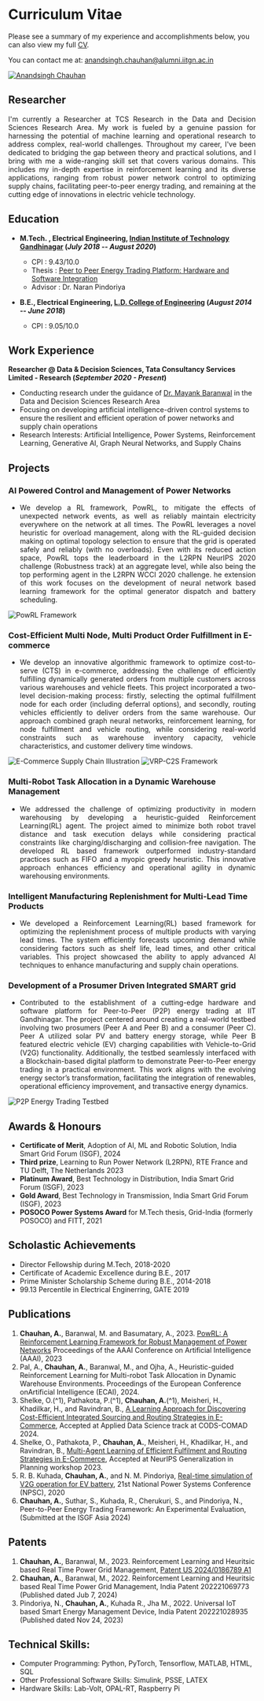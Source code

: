 # Curriculum Vitae
Please see a summary of my experience and accomplishments below, you can also view my full [CV](/files/Anand_Resume.pdf).

You can contact me at: [anandsingh.chauhan@alumni.iitgn.ac.in](mailto:anandsingh.chauhan@alumni.iitgn.ac.in) 

[![Anandsingh Chauhan](https://img.shields.io/badge/LinkedIn-0077B5?style=for-the-badge&logo=linkedin&logoColor=white)](https://www.linkedin.com/in/anandsingh3996/)


## Researcher
<p align="justify"> I'm currently a Researcher at TCS Research in the Data and Decision Sciences Research Area. My work is fueled by a genuine passion for harnessing the potential of machine learning and operational research to address complex, real-world challenges. Throughout my career, I've been dedicated to bridging the gap between theory and practical solutions, and I bring with me a wide-ranging skill set that covers various domains. This includes my in-depth expertise in reinforcement learning and its diverse applications, ranging from robust power network control to optimizing supply chains, facilitating peer-to-peer energy trading, and remaining at the cutting edge of innovations in electric vehicle technology. </p>

## Education

- **M.Tech. , Electrical Engineering, [Indian Institute of Technology Gandhinagar](https://iitgn.ac.in/) (_July 2018_ -- _August 2020_)**
  
    - CPI     : <!--[9.43/10.0](files/MTech_Transcript.pdf)--> 9.43/10.0
    - Thesis  : [Peer to Peer Energy Trading Platform: Hardware and Software Integration](/files/Mtech_Thesis_Anandsingh_Chauhan.pdf)
    - Advisor : <!--[Dr. Naran Pindoriya](https://naran.people.iitgn.ac.in/)--> Dr. Naran Pindoriya


        
- **B.E., Electrical Engineering, [L.D. College of Engineering](https://ldce.ac.in/) (_August 2014_ -- _June 2018_)**

    - CPI     : <!--[9.05/10.0](/files/btech_transcript.pdf)--> 9.05/10.0 			        		

## Work Experience

**Researcher @ Data & Decision Sciences, Tata Consultancy Services Limited - Research (_September 2020 - Present_)**

- Conducting research under the guidance of [Dr. Mayank Baranwal](https://www.sc.iitb.ac.in/~mayank/) in the Data and Decision Sciences Research Area
- Focusing on developing artificial intelligence-driven control systems to ensure the resilient and efficient operation of power networks and supply chain operations
- Research Interests: Artificial Intelligence, Power Systems, Reinforcement Learning, Generative AI, Graph Neural Networks, and Supply Chains 

## Projects

### AI Powered Control and Management of Power Networks 
- <p align="justify"> We develop a RL framework, PowRL, to mitigate the effects of unexpected network events, as well as reliably maintain electricity everywhere on the network at all times. The PowRL leverages a novel heuristic for overload management, along with the RL-guided decision making on optimal topology selection to ensure that the grid is operated safely and reliably (with no overloads). Even with its reduced action space, PowRL tops the leaderboard in the L2RPN NeurIPS 2020 challenge (Robustness track) at an aggregate level, while also being the top performing agent in the L2RPN WCCI 2020 challenge. he extension of this work focuses on the development of neural network based learning framework for the optimal generator dispatch and battery scheduling.</p>

![PowRL Framework](/assets/img/System-and-method.png)

### Cost-Efficient Multi Node, Multi Product Order Fulfillment in E-commerce

- <p align="justify"> We develop an innovative algorithmic framework to optimize cost-to-serve (CTS) in e-commerce, addressing the challenge of efficiently fulfilling dynamically generated orders from multiple customers across various warehouses and vehicle fleets. This project incorporated a two-level decision-making process: firstly, selecting the optimal fulfillment node for each order (including deferral options), and secondly, routing vehicles efficiently to deliver orders from the same warehouse. Our approach combined graph neural networks, reinforcement learning, for node fulfillment and vehicle routing, while considering real-world constraints such as warehouse inventory capacity, vehicle characteristics, and customer delivery time windows. </p>

![E-Commerce Supply Chain Illustration](/assets/img/E-commerce-supply-chain.jpg)
![VRP-C2S Framework](/assets/img/RL-Pipeline.png)

### Multi-Robot Task Allocation in a Dynamic Warehouse Management
- <p align="justify"> We addressed the challenge of optimizing productivity in modern warehousing by developing a heuristic-guided Reinforcement Learning(RL) agent. The project aimed to minimize both robot travel distance and task execution delays while considering practical constraints like charging/discharging and collision-free navigation. The developed RL based framework outperformed industry-standard practices such as FIFO and a myopic greedy heuristic. This innovative approach enhances efficiency and operational agility in dynamic warehousing environments.</p>

### Intelligent Manufacturing Replenishment for Multi-Lead Time Products
- <p align="justify"> We developed a Reinforcement Learning(RL) based framework for optimizing the replenishment process of multiple products with varying lead times. The system efficiently forecasts upcoming demand while considering factors such as shelf life, lead times, and other critical variables. This project showcased the ability to apply advanced AI techniques to enhance manufacturing and supply chain operations.</p>

### Development of a Prosumer Driven Integrated SMART grid
- <p align="justify"> Contributed to the establishment of a cutting-edge hardware and software platform for Peer-to-Peer (P2P) energy trading at IIT Gandhinagar. The project centered around creating a real-world testbed involving two prosumers (Peer A and Peer B) and a consumer (Peer C). Peer A utilized solar PV and battery energy storage, while Peer B featured electric vehicle (EV) charging capabilities with Vehicle-to-Grid (V2G) functionality. Additionally, the testbed seamlessly interfaced with a Blockchain-based digital platform to demonstrate Peer-to-Peer energy trading in a practical environment. This work aligns with the evolving energy sector’s transformation, facilitating the integration of renewables, operational efficiency improvement, and transactive energy dynamics.</p>

![P2P Energy Trading Testbed](/assets/img/P2P-Trading.jpg)

## Awards & Honours
- **Certificate of Merit**, Adoption of AI, ML and Robotic Solution, India Smart Grid Forum (ISGF), 2024
- **Third prize**, Learning to Run Power Network (L2RPN), RTE France and TU Delft, The Netherlands 2023
- **Platinum Award**, Best Technology in Distribution, India Smart Grid Forum (ISGF), 2023
- **Gold Award**, Best Technology in Transmission, India Smart Grid Forum (ISGF), 2023
- **POSOCO Power Systems Award** for M.Tech thesis, Grid-India (formerly POSOCO) and FITT, 2021

## Scholastic Achievements

- Director Fellowship during M.Tech, 2018-2020
- Certificate of Academic Excellence during B.E., 2017
- Prime Minister Scholarship Scheme during B.E., 2014-2018
- 99.13 Percentile in Electrical Enginerring, GATE 2019

## Publications

1. **Chauhan, A.**, Baranwal, M. and Basumatary, A., 2023. [PowRL: A Reinforcement Learning Framework for Robust Management of Power Networks](https://ojs.aaai.org/index.php/AAAI/article/view/26724) Proceedings of the AAAI Conference on Artificial Intelligence (AAAI), 2023
2. Pal, A., **Chauhan, A.**, Baranwal, M., and Ojha, A., Heuristic-guided Reinforcement Learning for Multi-robot Task Allocation in Dynamic Warehouse Environments. Proceedings of the European Conference onArtificial Intelligence (ECAI), 2024.
3. Shelke, O.(^1), Pathakota, P.(^1), **Chauhan, A.**(^1), Meisheri, H., Khadilkar, H., and Ravindran, B., [A Learning Approach for Discovering Cost-Efficient Integrated Sourcing and Routing Strategies in E-Commerce](https://dl.acm.org/doi/10.1145/3632410.3632426), Accepted at Applied Data Science track at CODS-COMAD 2024.
5. Shelke, O., Pathakota, P., **Chauhan, A.**, Meisheri, H., Khadilkar, H., and Ravindran, B., [Multi-Agent Learning of Efficient Fulfilment and Routing Strategies in E-Commerce](https://openreview.net/pdf?id=P6ancmHdwH), Accepted at NeurIPS Generalization in Planning workshop 2023.
6. R. B. Kuhada, **Chauhan, A.**, and N. M. Pindoriya, [Real-time simulation of V2G operation for EV battery](https://ieeexplore.ieee.org/document/9331873), 21st National Power Systems Conference (NPSC), 2020
7. **Chauhan, A.**, Suthar, S., Kuhada, R., Cherukuri, S., and Pindoriya, N., Peer-to-Peer Energy Trading Framework: An Experimental Evaluation, (Submitted at the ISGF Asia 2024)

## Patents

1. **Chauhan, A.**, Baranwal, M., 2023. Reinforcement Learning and Heuritsic based Real Time Power Grid Management, [Patent US 2024/0186789 A1](https://patentimages.storage.googleapis.com/d7/9d/88/baae55356ee66b/US20240186789A1.pdf)
2. **Chauhan, A.**, Baranwal, M., 2022. Reinforcement Learning and Heuritsic based Real Time Power Grid Management, India Patent 202221069773 (Published dated Jub 7, 2024)
3. Pindoriya, N., **Chauhan, A.**, Kuhada R., Jha M., 2022. Universal IoT based Smart Energy Management Device, India Patent 202221028935 (Published dated Nov 24, 2023)

## Technical Skills:

- Computer Programming: Python, PyTorch, Tensorflow, MATLAB, HTML, SQL
- Other Professional Software Skills: Simulink, PSSE, LATEX
- Hardware Skills: Lab-Volt, OPAL-RT, Raspberry Pi
